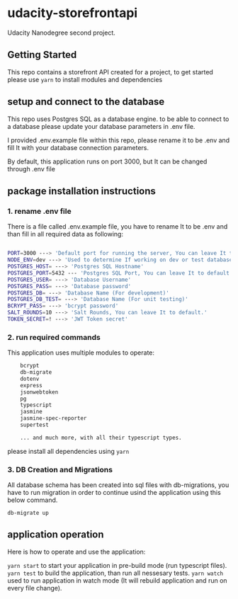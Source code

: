 # udacity-storefrontapi

Udacity Nanodegree second project.

## Getting Started

This repo contains a storefront API created for a project, to get started please use `yarn` to install modules and dependencies

## setup and connect to the database

This repo uses Postgres SQL as a database engine. to be able to connect to a database please update your database parameters in .env file.

I provided .env.example file within this repo, please rename it to be .env and fill It with your database connection parameters.

By default, this application runs on port 3000, but It can be changed through .env file

## package installation instructions

### 1. rename .env file

There is a file called .env.example file, you have to rename It to be .env and than fill in all required data as following:

```bash

PORT=3000 ---> 'Default port for running the server, You can leave It to default.'
NODE_ENV=dev ---> 'Used to determine If working on dev or test database, You can leave It to default.'
POSTGRES_HOST= ---> 'Postgres SQL Hostname'
POSTGRES_PORT=5432 --- 'Postgres SQL Port, You can leave It to default.'
POSTGRES_USER= ---> 'Database Username'
POSTGRES_PASS= ---> 'Database password'
POSTGRES_DB= ---> 'Database Name (For development)'
POSTGRES_DB_TEST= ---> 'Database Name (For unit testing)'
BCRYPT_PASS= ---> 'bcrypt password'
SALT_ROUNDS=10 ---> 'Salt Rounds, You can leave It to default.'
TOKEN_SECRET=! ---> 'JWT Token secret'
```

### 2. run required commands

This application uses multiple modules to operate:

```bash
    bcrypt
    db-migrate
    dotenv
    express
    jsonwebtoken
    pg
    typescript
    jasmine
    jasmine-spec-reporter
    supertest

    ... and much more, with all their typescript types.
```

please install all dependencies using `yarn`

### 3. DB Creation and Migrations

All database schema has been created into sql files with db-migrations, you have to run migration in order to continue usind the application using this below command.

`db-migrate up`

## application operation

Here is how to operate and use the application:

`yarn start` to start your application in pre-build mode (run typescript files).
`yarn test` to build the application, than run all nessesary tests.
`yarn watch` used to run application in watch mode (It will rebuild application and run on every file change).
